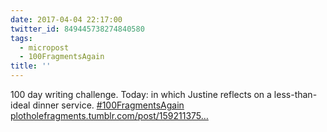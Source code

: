```yaml
---
date: 2017-04-04 22:17:00
twitter_id: 849445738274840580
tags:
  - micropost
  - 100FragmentsAgain
title: ''
---
```


100 day writing challenge. Today: in which Justine reflects on a less-than-ideal dinner service. [#100FragmentsAgain](https://twitter.com/hashtag/100FragmentsAgain) [plotholefragments.tumblr.com/post/159211375…](http://plotholefragments.tumblr.com/post/159211375431/100fragmentsagain-day-1)
